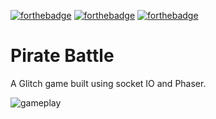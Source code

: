 [![forthebadge](https://forthebadge.com/images/badges/built-by-neckbeards.svg)](https://forthebadge.com) [![forthebadge](https://forthebadge.com/images/badges/powered-by-water.svg)](https://forthebadge.com) [![forthebadge](https://forthebadge.com/images/badges/compatibility-club-penguin.svg)](https://forthebadge.com)

# Pirate Battle

A Glitch game built using socket IO and Phaser.

![gameplay](https://user-images.githubusercontent.com/26236137/50624218-14235f80-0edb-11e9-8013-ceb247f346a9.gif)
